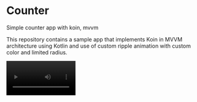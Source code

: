 # Counter
Simple counter app with koin, mvvm 

This repository contains a sample app that implements Koin in MVVM architecture using Kotlin and use of custom ripple animation with custom color and limited radius.
<p>
<video src='https://github.com/anantshah93/Counter/blob/master/iostudio_in_counter.mp4' width=180/>
</p>